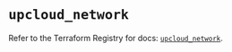 # `upcloud_network`

Refer to the Terraform Registry for docs: [`upcloud_network`](https://registry.terraform.io/providers/upcloudltd/upcloud/5.2.2/docs/resources/network).
